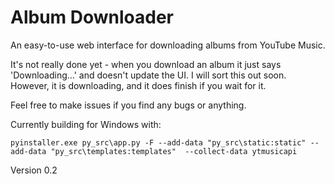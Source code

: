 # Album Downloader

An easy-to-use web interface for downloading albums from
YouTube Music.

It's not really done yet - when you download an album it 
just says 'Downloading...' and doesn't update the UI. I
will sort this out soon. However, it is downloading, and
it does finish if you wait for it.

Feel free to make issues if you find any bugs or anything.

Currently building for Windows with:

```shell
pyinstaller.exe py_src\app.py -F --add-data "py_src\static:static" --add-data "py_src\templates:templates"  --collect-data ytmusicapi
```

Version 0.2